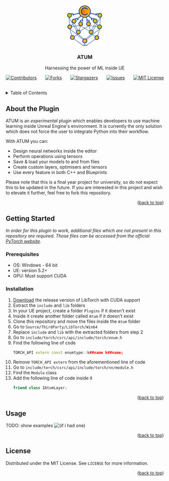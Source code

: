 <div id="top"></div>

<br />
<div align="center">
  <a href="https://github.com/UE-ATUM/Plugin">
    <img src="Resources/Icon128.png" alt="Logo" width="128" height="128">
  </a>

<h3 align="center">ATUM</h3>
  <p align="center">Harnessing the power of ML inside UE</p>
</div>

<div align="justify">

[![Contributors][contributors-shield]][contributors-url]
[![Forks][forks-shield]][forks-url]
[![Stargazers][stars-shield]][stars-url]
[![Issues][issues-shield]][issues-url]
[![MIT License][license-shield]][license-url] &nbsp;&nbsp;&nbsp;&nbsp;&nbsp;&nbsp;&nbsp;&nbsp;&nbsp;&nbsp;&nbsp;&nbsp;&nbsp;&nbsp;&nbsp;&nbsp;&nbsp;&nbsp;&nbsp;&nbsp;&nbsp;&nbsp;&nbsp;&nbsp;&nbsp;&nbsp;&nbsp;&nbsp;&nbsp;&nbsp;&nbsp;&nbsp;&nbsp;&nbsp;&nbsp;&nbsp;&nbsp;&nbsp;&nbsp;&nbsp;&nbsp;&nbsp;&nbsp;&nbsp;&nbsp;&nbsp;&nbsp;&nbsp;&nbsp;&nbsp;&nbsp;&nbsp;&nbsp;&nbsp;&nbsp;&nbsp;&nbsp;&nbsp;&nbsp;&nbsp;&nbsp;&nbsp;&nbsp;&nbsp;&nbsp;&nbsp;&nbsp;&nbsp;&nbsp;&nbsp;&nbsp;&nbsp;&nbsp;&nbsp;&nbsp;&nbsp;&nbsp;&nbsp;&nbsp;&nbsp;&nbsp;&nbsp;&nbsp;&nbsp;&nbsp;&nbsp;&nbsp;&nbsp;&nbsp;&nbsp;&nbsp;&nbsp;&nbsp;&nbsp;&nbsp;&nbsp;&nbsp;&nbsp;&nbsp;&nbsp;&nbsp;&nbsp;&nbsp;&nbsp;&nbsp;&nbsp;&nbsp;&nbsp;&nbsp;

</div>

<details>
  <summary>Table of Contents</summary>
  <ol>
    <li>
      <a href="#about-the-plugin">About the Plugin</a>
    </li>
    <li>
      <a href="#getting-started">Getting Started</a>
      <ul>
        <li><a href="#prerequisites">Prerequisites</a></li>
        <li><a href="#installation">Installation</a></li>
      </ul>
    </li>
    <li><a href="#usage">Usage</a></li>
    <li><a href="#license">License</a></li>
  </ol>
</details>

<div id="about-the-plugin"></div>

## About the Plugin

ATUM is an _experimental_ plugin which enables developers to use machine learning inside Unreal Engine's environment.
It is currently the only solution which does not force the user to integrate Python into their workflow.

With ATUM you can:
* Design neural networks inside the editor
* Perform operations using tensors
* Save & load your models to and from files
* Create custom layers, optimisers and tensors
* Use every feature in both C++ and Blueprints

Please note that this is a final year project for university, so do not expect this to be updated in the future.
If you are interested in this project and wish to elevate it further, feel free to fork this repository.

<p align="right">(<a href="#top">back to top</a>)</p>

<div id="getting-started"></div>

## Getting Started

_In order for this plugin to work, additional files which are not present in this repository are required._
_Those files can be accessed from the official [PyTorch website](https://pytorch.org/get-started/locally/)._

<div id="prerequisites"></div>

### Prerequisites

* OS: Windows - 64 bit
* UE: version 5.2+
* GPU: Must support CUDA

<div id="installation"></div>

### Installation

1. [Download](https://pytorch.org/get-started/locally/) the release version of LibTorch with CUDA support
2. Extract the `include` and `lib` folders
3. In your UE project, create a folder `Plugins` if it doesn't exist
4. Inside it create another folder called `Atum` if it doesn't exist
5. Clone this repository and move the files inside the `Atum` folder
6. Go to `Source/ThirdParty/LibTorch/Win64`
7. Replace `include` and `lib` with the extracted folders from step 2
8. Go to `include/torch/csrc/api/include/torch/enum.h`
9. Find the following line of code
    ```c++
    TORCH_API extern const enumtype::k##name k##name;
    ```
10. Remove `TORCH_API extern` from the aforementioned line of code
11. Go to `include/torch/csrc/api/include/torch/nn/module.h`
12. Find the `Module` class
13. Add the following line of code inside it
    ```c++
    friend class IAtumLayer;
    ```

<p align="right">(<a href="#top">back to top</a>)</p>

<div id="usage"></div>

## Usage

TODO: show examples ![(if i had one)](https://img-9gag-fun.9cache.com/photo/aZr6oAW_700bwp.webp)

<p align="right">(<a href="#top">back to top</a>)</p>

<div id="license"></div>

## License

Distributed under the MIT License. See `LICENSE` for more information.

<p align="right">(<a href="#top">back to top</a>)</p>

[contributors-shield]: https://img.shields.io/github/contributors/UE-ATUM/Plugin.svg?style=for-the-badge
[contributors-url]: https://github.com/UE-ATUM/Plugin/graphs/contributors
[forks-shield]: https://img.shields.io/github/forks/UE-ATUM/Plugin.svg?style=for-the-badge
[forks-url]: https://github.com/UE-ATUM/Plugin/network/members
[stars-shield]: https://img.shields.io/github/stars/UE-ATUM/Plugin.svg?style=for-the-badge
[stars-url]: https://github.com/UE-ATUM/Plugin/stargazers
[issues-shield]: https://img.shields.io/github/issues/UE-ATUM/Plugin.svg?style=for-the-badge
[issues-url]: https://github.com/UE-ATUM/Plugin/issues
[license-shield]: https://img.shields.io/github/license/UE-ATUM/Plugin.svg?style=for-the-badge
[license-url]: https://github.com/UE-ATUM/Plugin/blob/master/LICENSE
